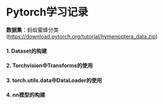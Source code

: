 # Pytorch学习记录
**数据集**：蚂蚁蜜蜂分类(https://download.pytorch.org/tutorial/hymenoptera_data.zip)
#### 1. Dataset的构建
#### 2. Torchvision中Transforms的使用
#### 3. torch.utils.data中DataLoader的使用
#### 4. nn模型的构建
